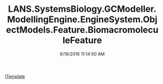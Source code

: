 ﻿---
title: LANS.SystemsBiology.GCModeller.ModellingEngine.EngineSystem.ObjectModels.Feature.BiomacromoleculeFeature
date: 6/19/2016 11:14:50 AM
---

[ITemplate](T-LANS.SystemsBiology.GCModeller.ModellingEngine.EngineSystem.ObjectModels.Feature.BiomacromoleculeFeature.ITemplate.html)
